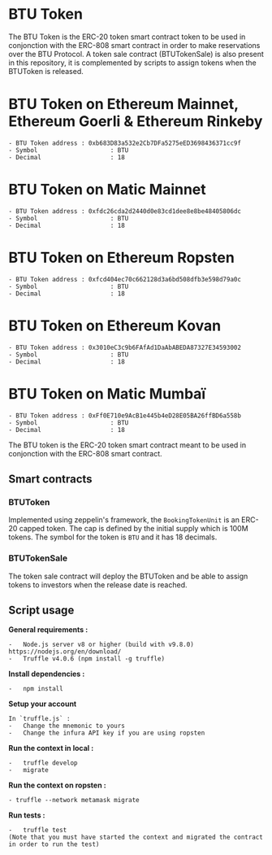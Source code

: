 # BTU Token

The BTU Token is the ERC-20 token smart contract token to be used in conjonction with the ERC-808 smart contract in order to make reservations over the BTU Protocol.
A token sale contract (BTUTokenSale) is also present in this repository, it is complemented by scripts to assign tokens when the BTUToken is released.

# BTU Token on Ethereum Mainnet, Ethereum Goerli & Ethereum Rinkeby 
    - BTU Token address : 0xb683D83a532e2Cb7DFa5275eED3698436371cc9f 
    - Symbol                    : BTU
    - Decimal                   : 18

# BTU Token on Matic Mainnet 
    - BTU Token address : 0xfdc26cda2d2440d0e83cd1dee8e8be48405806dc 
    - Symbol                    : BTU
    - Decimal                   : 18

# BTU Token on Ethereum Ropsten
    - BTU Token address : 0xfcd404ec70c662128d3a6bd508dfb3e598d79a0c 
    - Symbol                    : BTU
    - Decimal                   : 18

# BTU Token on Ethereum Kovan
    - BTU Token address : 0x3010eC3c9b6FAfAd1DaAbABEDA87327E34593002 
    - Symbol                    : BTU
    - Decimal                   : 18

# BTU Token on Matic Mumbaï 
    - BTU Token address : 0xFf0E710e9AcB1e445b4eD28E05BA26ffBD6a558b 
    - Symbol                    : BTU
    - Decimal                   : 18


The BTU token is the ERC-20 token smart contract meant to be used in conjonction with the ERC-808 smart contract. 
## Smart contracts
 ### BTUToken
 Implemented using zeppelin's framework, the `BookingTokenUnit` is an ERC-20 capped token. The cap is defined by the initial supply which is 100M tokens. The symbol for the token is `BTU` and it has 18 decimals.

 ### BTUTokenSale
 The token sale contract will deploy the BTUToken and be able to assign tokens to investors when the release date is reached.

## Script usage  

**General requirements  :**

    -   Node.js server v8 or higher (build with v9.8.0) https://nodejs.org/en/download/
    -   Truffle v4.0.6 (npm install -g truffle)

**Install dependencies  :**

    -   npm install

**Setup your account**

    In `truffle.js` :
    -   Change the mnemonic to yours
    -   Change the infura API key if you are using ropsten

**Run the context in local :**

    -   truffle develop
    -   migrate

**Run the context on ropsten :**

    - truffle --network metamask migrate

**Run tests :**

    -   truffle test
    (Note that you must have started the context and migrated the contract in order to run the test)
